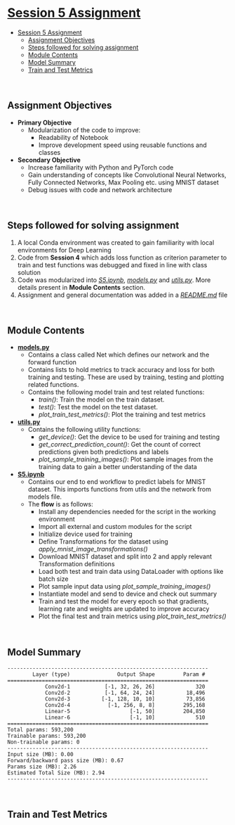 # [Session 5 Assignment](https://canvas.instructure.com/courses/6743641/quizzes/14478657?module_item_id=86577025)

- [Session 5 Assignment](#session-5-assignment)
  - [Assignment Objectives](#assignment-objectives)
  - [Steps followed for solving assignment](#steps-followed-for-solving-assignment)
  - [Module Contents](#module-contents)
  - [Model Summary](#model-summary)
  - [Train and Test Metrics](#train-and-test-metrics)

<br>

## Assignment Objectives

- **Primary Objective**
  - Modularization of the code to improve:
    - Readability of Notebook
    - Improve development speed using reusable functions and classes
- **Secondary Objective**
  - Increase familiarity with Python and PyTorch code
  - Gain understanding of concepts like Convolutional Neural Networks, Fully Connected Networks, Max Pooling etc. using MNIST dataset
  - Debug issues with code and network architecture

<br>

## Steps followed for solving assignment

1. A local Conda environment was created to gain familiarity with local environments for Deep Learning
2. Code from **Session 4** which adds loss function as criterion parameter to train and test functions was debugged and fixed in line with class solution
3. Code was modularized into [_S5.ipynb_](S5.ipynb), [_models.py_](model.py) and [_utils.py_](utils.py). More details present in **Module Contents** section.
4. Assignment and general documentation was added in a [_README.md_](README.md) file

<br>

## Module Contents

- [**models.py**](model.py)
  - Contains a class called Net which defines our network and the forward function
  - Contains lists to hold metrics to track accuracy and loss for both training and testing. These are used by training, testing and plotting related functions.
  - Contains the following model train and test related functions:
    - _train()_: Train the model on the train dataset.
    - _test()_: Test the model on the test dataset.
    - _plot_train_test_metrics()_: Plot the training and test metrics
- [**utils.py**](utils.py)
  - Contains the following utility functions:
    - _get_device()_: Get the device to be used for training and testing
    - _get_correct_prediction_count()_: Get the count of correct predictions given both predictions and labels
    - _plot_sample_training_images()_: Plot sample images from the training data to gain a better understanding of the data
- [**S5.ipynb**](S5.ipynb)
  - Contains our end to end workflow to predict labels for MNIST dataset. This imports functions from utils and the network from models file.
  - The **flow** is as follows:
    - Install any dependencies needed for the script in the working environment
    - Import all external and custom modules for the script
    - Initialize device used for training
    - Define Transformations for the dataset using _apply_mnist_image_transformations()_
    - Download MNIST dataset and split into 2 and apply relevant Transformation definitions
    - Load both test and train data using DataLoader with options like batch size
    - Plot sample input data using _plot_sample_training_images()_
    - Instantiate model and send to device and check out summary
    - Train and test the model for every epoch so that gradients, learning rate and weights are updated to improve accuracy
    - Plot the final test and train metrics using _plot_train_test_metrics()_

<br>

## Model Summary

    ----------------------------------------------------------------
            Layer (type)               Output Shape         Param #
    ================================================================
                Conv2d-1           [-1, 32, 26, 26]             320
                Conv2d-2           [-1, 64, 24, 24]          18,496
                Conv2d-3          [-1, 128, 10, 10]          73,856
                Conv2d-4            [-1, 256, 8, 8]         295,168
                Linear-5                   [-1, 50]         204,850
                Linear-6                   [-1, 10]             510
    ================================================================
    Total params: 593,200
    Trainable params: 593,200
    Non-trainable params: 0
    ----------------------------------------------------------------
    Input size (MB): 0.00
    Forward/backward pass size (MB): 0.67
    Params size (MB): 2.26
    Estimated Total Size (MB): 2.94
    ----------------------------------------------------------------

<br>

## Train and Test Metrics
